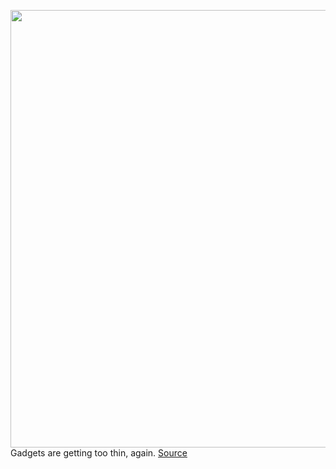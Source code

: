 <img src='https://cdn.vox-cdn.com/thumbor/i0cL2xj8YaQ1uQpbUThc7s94gkQ=/0x0:2040x1360/1200x800/filters:focal(857x517:1183x843)/cdn.vox-cdn.com/uploads/chorus_image/image/70579893/akrales_211027_4820_0151.0.jpg' width='700px' /><br/>
Gadgets are getting too thin, again.
<a href='https://www.theverge.com/22960574/tech-thinness-battery-life-cooling-durability-galaxy-s22-xps-15-iphone-13-end'> Source <a/>